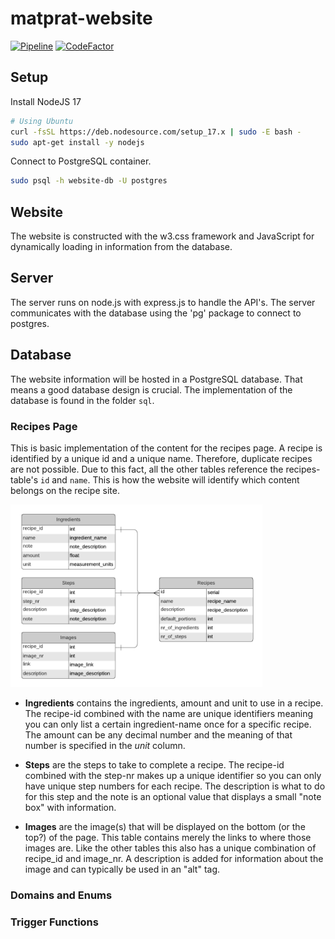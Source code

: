 # matprat-website

[![Pipeline](https://github.com/mariugul/matprat-website/actions/workflows/pipeline.yml/badge.svg)](https://github.com/mariugul/matprat-website/actions/workflows/pipeline.yml)
[![CodeFactor](https://www.codefactor.io/repository/github/mariugul/matprat-website/badge)](https://www.codefactor.io/repository/github/mariugul/matprat-website)

## Setup

Install NodeJS 17

```bash
# Using Ubuntu
curl -fsSL https://deb.nodesource.com/setup_17.x | sudo -E bash -
sudo apt-get install -y nodejs
```

Connect to PostgreSQL container.

```bash
sudo psql -h website-db -U postgres
```

## Website

The website is constructed with the w3.css framework and JavaScript for dynamically loading in information from the database.

## Server

The server runs on node.js with express.js to handle the API's. The server communicates with the database using the 'pg' package to connect to postgres.

## Database

The website information will be hosted in a PostgreSQL database. That means a good database design is crucial. The implementation of the database is found in the folder `sql`.

### Recipes Page

This is basic implementation of the content for the recipes page. A recipe is identified by a unique id and a unique name. Therefore, duplicate recipes are not possible. Due to this fact, all the other tables reference the recipes-table's `id` and `name`. This is how the website will identify which content belongs on the recipe site.

<img src="images/recipes-page-db.png" alt="finished-img" width=80% >

- **Ingredients** contains the ingredients, amount and unit to use in a recipe. The recipe-id combined with the name are unique identifiers meaning you can only list a certain ingredient-name once for a specific recipe. The amount can be any decimal number and the meaning of that number is specified in the _unit_ column.

- **Steps** are the steps to take to complete a recipe. The recipe-id combined with the step-nr makes up a unique identifier so you can only have unique step numbers for each recipe. The description is what to do for this step and the note is an optional value that displays a small "note box" with information.

- **Images** are the image(s) that will be displayed on the bottom (or the top?) of the page. This table contains merely the links to where those images are. Like the other tables this also has a unique combination of recipe_id and image_nr. A description is added for information about the image and can typically be used in an "alt" tag.

### Domains and Enums

### Trigger Functions
